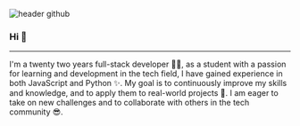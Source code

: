 ![header github](https://github.com/TrueAyron/bio/blob/main/images/header.png)  


### Hi :call_me_hand:

---
I'm a twenty two years full-stack developer 🧑‍💻, as a student with a passion for learning and development in the tech field, I have gained experience in both JavaScript and Python ✨. My goal is to continuously improve my skills and knowledge, and to apply them to real-world projects 🎯. I am eager to take on new challenges and to collaborate with others in the tech community 😎.
